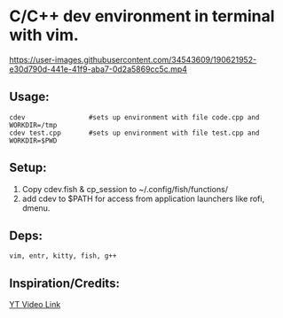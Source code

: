 # C/C++ dev environment in terminal with vim.
https://user-images.githubusercontent.com/34543609/190621952-e30d790d-441e-41f9-aba7-0d2a5869cc5c.mp4

## Usage:
```
cdev                #sets up environment with file code.cpp and WORKDIR=/tmp
cdev test.cpp       #sets up environment with file test.cpp and WORKDIR=$PWD
```
## Setup:
  1. Copy cdev.fish & cp_session to ~/.config/fish/functions/
  2. add cdev to $PATH for access from application launchers like rofi, dmenu.

## Deps:
```
vim, entr, kitty, fish, g++
```

## Inspiration/Credits:
[YT Video Link](https://www.youtube.com/watch?v=Zlx7gmt3lBU&list=PLauivoElc3ggagradg8MfOZreCMmXMmJ-&index=3)
